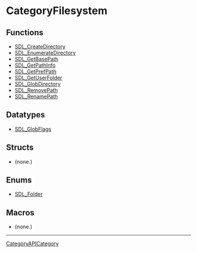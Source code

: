 # CategoryFilesystem

## Functions

<!-- DO NOT HAND-EDIT CATEGORY LISTS, THEY ARE AUTOGENERATED AND WILL BE OVERWRITTEN, BASED ON TAGS IN INDIVIDUAL PAGE FOOTERS. EDIT THOSE INSTEAD. -->
<!-- BEGIN CATEGORY LIST: CategoryFilesystem, CategoryAPIFunction -->
- [SDL_CreateDirectory](SDL_CreateDirectory)
- [SDL_EnumerateDirectory](SDL_EnumerateDirectory)
- [SDL_GetBasePath](SDL_GetBasePath)
- [SDL_GetPathInfo](SDL_GetPathInfo)
- [SDL_GetPrefPath](SDL_GetPrefPath)
- [SDL_GetUserFolder](SDL_GetUserFolder)
- [SDL_GlobDirectory](SDL_GlobDirectory)
- [SDL_RemovePath](SDL_RemovePath)
- [SDL_RenamePath](SDL_RenamePath)
<!-- END CATEGORY LIST -->

## Datatypes

<!-- DO NOT HAND-EDIT CATEGORY LISTS, THEY ARE AUTOGENERATED AND WILL BE OVERWRITTEN, BASED ON TAGS IN INDIVIDUAL PAGE FOOTERS. EDIT THOSE INSTEAD. -->
<!-- BEGIN CATEGORY LIST: CategoryFilesystem, CategoryAPIDatatype -->
- [SDL_GlobFlags](SDL_GlobFlags)
<!-- END CATEGORY LIST -->

## Structs

<!-- DO NOT HAND-EDIT CATEGORY LISTS, THEY ARE AUTOGENERATED AND WILL BE OVERWRITTEN, BASED ON TAGS IN INDIVIDUAL PAGE FOOTERS. EDIT THOSE INSTEAD. -->
<!-- BEGIN CATEGORY LIST: CategoryFilesystem, CategoryAPIStruct -->
- (none.)
<!-- END CATEGORY LIST -->

## Enums

<!-- DO NOT HAND-EDIT CATEGORY LISTS, THEY ARE AUTOGENERATED AND WILL BE OVERWRITTEN, BASED ON TAGS IN INDIVIDUAL PAGE FOOTERS. EDIT THOSE INSTEAD. -->
<!-- BEGIN CATEGORY LIST: CategoryFilesystem, CategoryAPIEnum -->
- [SDL_Folder](SDL_Folder)
<!-- END CATEGORY LIST -->

## Macros

<!-- DO NOT HAND-EDIT CATEGORY LISTS, THEY ARE AUTOGENERATED AND WILL BE OVERWRITTEN, BASED ON TAGS IN INDIVIDUAL PAGE FOOTERS. EDIT THOSE INSTEAD. -->
<!-- BEGIN CATEGORY LIST: CategoryFilesystem, CategoryAPIMacro -->
- (none.)
<!-- END CATEGORY LIST -->

----
[CategoryAPICategory](CategoryAPICategory)


